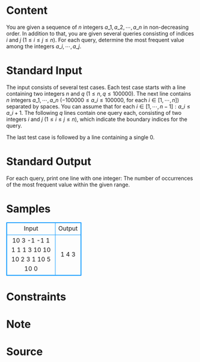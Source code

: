 
# Content

You are given a sequence of $n$ integers $a\_1, a\_2,\cdots , a\_n$ in non-decreasing order. In addition to that, you are given several queries consisting of indices $i$ and $j$ ($1\leq i\leq j\leq n$). For each query, determine the most frequent value among the integers $a\_i ,\cdots , a\_j$.

# Standard Input

The input consists of several test cases. Each test case starts with a line containing two integers $n$ and $q$ ($1\leq n, q\leq 100000$). The next line contains $n$ integers $a\_1 , \cdots , a\_n$ ($-100000\leq a\_i\leq 100000$, for each $i\in [1, \cdots, n]$) separated by spaces. You can assume that for each $i \in [1, \cdots, n-1]: a\_i \leq a\_{i+1}$. The following $q$ lines contain one query each, consisting of two integers $i$ and $j$ ($1\leq i\leq j\leq n$), which indicate the boundary indices for the 
query.

The last test case is followed by a line containing a single $0$.

# Standard Output

For each query, print one line with one integer: The number of occurrences of the most frequent value within the given range.

# Samples

<style>
        table,table tr th, table tr td { border:1px solid #0094ff; }
        table { width: 200px; min-height: 25px; line-height: 25px; text-align: center; border-collapse: collapse;}   
    </style>
<table>
	<tr>
		<td>Input</td>
		<td>Output</td>
	</tr>
<tr><td>10 3
-1 -1 1 1 1 1 3 10 10 10
2 3
1 10
5 10
0</td><td>1
4
3</td></tr></table>


# Constraints



# Note



# Source


